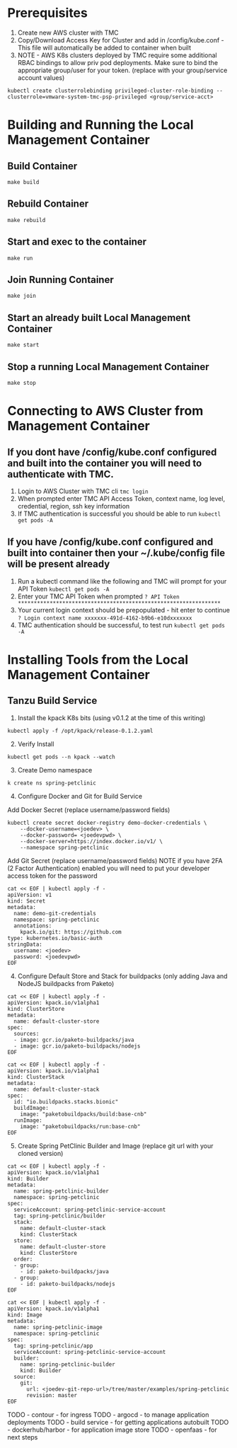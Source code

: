 # Prerequisites
1. Create new AWS cluster with TMC
2. Copy/Download Access Key for Cluster and add in /config/kube.conf - This file will automatically be added to container when built
3. NOTE - AWS K8s clusters deployed by TMC require some additional RBAC bindings to allow priv pod deployments. Make sure to bind the appropriate group/user for your token. (replace with your group/service account values)
```
kubectl create clusterrolebinding privileged-cluster-role-binding --clusterrole=vmware-system-tmc-psp-privileged <group/service-acct>
```

# Building and Running the Local Management Container
## Build Container
`make build`
## Rebuild Container
`make rebuild`
## Start and exec to the container
`make run`
## Join Running Container
`make join`
## Start an already built Local Management Container
`make start`
## Stop a running Local Management Container
`make stop`
# Connecting to AWS Cluster from Management Container

## If you dont have /config/kube.conf configured and built into the container you will need to authenticate with TMC.
1. Login to AWS Cluster with TMC cli
`tmc login`
2. When prompted enter TMC API Access Token, context name, log level, credential, region, ssh key information
3. If TMC authentication is successful you should be able to run 
`kubectl get pods -A`

## If you have /config/kube.conf configured and built into container then your ~/.kube/config file will be present already
1. Run a kubectl command like the following and TMC will prompt for your API Token
`kubectl get pods -A`
2. Enter your TMC API Token when prompted
`? API Token ****************************************************************`
3. Your current login context should be prepopulated - hit enter to continue
`? Login context name xxxxxxx-491d-4162-b9b6-e10dxxxxxxx`
4. TMC authentication should be successful, to test run
`kubectl get pods -A`


# Installing Tools from the Local Management Container
## Tanzu Build Service
1. Install the kpack K8s bits (using v0.1.2 at the time of this writing)
```
kubectl apply -f /opt/kpack/release-0.1.2.yaml
```
2. Verify Install 
```
kubectl get pods --n kpack --watch
```
3. Create Demo namespace
```
k create ns spring-petclinic
```
4. Configure Docker and Git for Build Service

Add Docker Secret (replace username/password fields)
```
kubectl create secret docker-registry demo-docker-credentials \
    --docker-username=<joedev> \
    --docker-password= <joedevpwd> \
    --docker-server=https://index.docker.io/v1/ \
    --namespace spring-petclinic
```
Add Git Secret (replace username/password fields)
NOTE if you have 2FA (2 Factor Authentication) enabled you will need to put your developer access token for the password
```
cat << EOF | kubectl apply -f -
apiVersion: v1
kind: Secret
metadata:
  name: demo-git-credentials
  namespace: spring-petclinic
  annotations:
    kpack.io/git: https://github.com
type: kubernetes.io/basic-auth
stringData:
  username: <joedev>
  password: <joedevpwd>
EOF
``` 
4. Configure Default Store and Stack for buildpacks (only adding Java and NodeJS buildpacks from Paketo)
```
cat << EOF | kubectl apply -f -
apiVersion: kpack.io/v1alpha1
kind: ClusterStore
metadata:
  name: default-cluster-store
spec:
  sources:
  - image: gcr.io/paketo-buildpacks/java
  - image: gcr.io/paketo-buildpacks/nodejs
EOF
```
```
cat << EOF | kubectl apply -f -
apiVersion: kpack.io/v1alpha1
kind: ClusterStack
metadata:
  name: default-cluster-stack
spec:
  id: "io.buildpacks.stacks.bionic"
  buildImage:
    image: "paketobuildpacks/build:base-cnb"
  runImage:
    image: "paketobuildpacks/run:base-cnb"
EOF
```
5. Create Spring PetClinic Builder and Image (replace git url with your cloned version)
```
cat << EOF | kubectl apply -f -
apiVersion: kpack.io/v1alpha1
kind: Builder
metadata:
  name: spring-petclinic-builder
  namespace: spring-petclinic
spec:
  serviceAccount: spring-petclinic-service-account
  tag: spring-petclinic/builder
  stack:
    name: default-cluster-stack
    kind: ClusterStack
  store:
    name: default-cluster-store
    kind: ClusterStore
  order:
  - group:
    - id: paketo-buildpacks/java
  - group:
    - id: paketo-buildpacks/nodejs
EOF
```
```
cat << EOF | kubectl apply -f -
apiVersion: kpack.io/v1alpha1
kind: Image
metadata:
  name: spring-petclinic-image
  namespace: spring-petclinic
spec:
  tag: spring-petclinic/app
  serviceAccount: spring-petclinic-service-account
  builder:
    name: spring-petclinic-builder
    kind: Builder
  source:
    git:
      url: <joedev-git-repo-url>/tree/master/examples/spring-petclinic
      revision: master
EOF
```


TODO - contour - for ingress
TODO - argocd - to manage application deployments
TODO - build service - for getting applications autobuilt
TODO - dockerhub/harbor - for application image store
TODO - openfaas - for next steps
